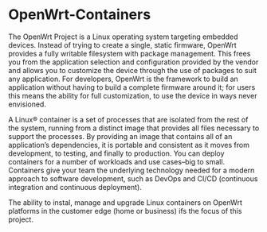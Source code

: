 # OpenWrt-Containers
The OpenWrt Project is a Linux operating system targeting embedded devices. Instead of trying to create a single, static firmware, OpenWrt provides a fully writable filesystem with package management. This frees you from the application selection and configuration provided by the vendor and allows you to customize the device through the use of packages to suit any application. For developers, OpenWrt is the framework to build an application without having to build a complete firmware around it; for users this means the ability for full customization, to use the device in ways never envisioned.

A Linux® container is a set of processes that are isolated from the rest of the system, running from a distinct image that provides all files necessary to support the processes. By providing an image that contains all of an application’s dependencies, it is portable and consistent as it moves from development, to testing, and finally to production. You can deploy containers for a number of workloads and use cases–big to small. Containers give your team the underlying technology needed for a modern approach to software development, such as DevOps and CI/CD (continuous integration and continuous deployment). 

The ability to instal, manage and upgrade Linux containers on OpenWrt platforms in the customer edge (home or business) ifs the focus of this project.
